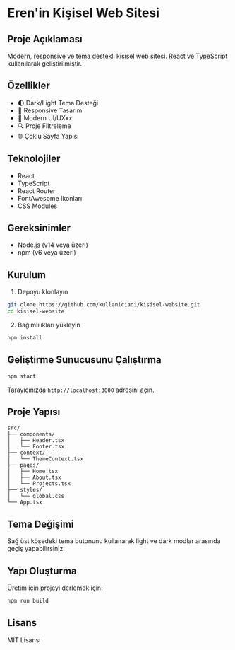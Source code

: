 # Eren'in Kişisel Web Sitesi

## Proje Açıklaması
Modern, responsive ve tema destekli kişisel web sitesi. React ve TypeScript kullanılarak geliştirilmiştir.

## Özellikler
- 🌓 Dark/Light Tema Desteği
- 📱 Responsive Tasarım
- 🚀 Modern UI/UXxx
- 🔍 Proje Filtreleme
- 🌐 Çoklu Sayfa Yapısı

## Teknolojiler
- React
- TypeScript
- React Router
- FontAwesome İkonları
- CSS Modules

## Gereksinimler
- Node.js (v14 veya üzeri)
- npm (v6 veya üzeri)

## Kurulum
1. Depoyu klonlayın
```bash
git clone https://github.com/kullaniciadi/kisisel-website.git
cd kisisel-website
```

2. Bağımlılıkları yükleyin
```bash
npm install
```

## Geliştirme Sunucusunu Çalıştırma
```bash
npm start
```

Tarayıcınızda `http://localhost:3000` adresini açın.

## Proje Yapısı
```
src/
├── components/
│   ├── Header.tsx
│   └── Footer.tsx
├── context/
│   └── ThemeContext.tsx
├── pages/
│   ├── Home.tsx
│   ├── About.tsx
│   └── Projects.tsx
├── styles/
│   └── global.css
└── App.tsx
```

## Tema Değişimi
Sağ üst köşedeki tema butonunu kullanarak light ve dark modlar arasında geçiş yapabilirsiniz.

## Yapı Oluşturma
Üretim için projeyi derlemek için:
```bash
npm run build
```

## Lisans
MIT Lisansı
